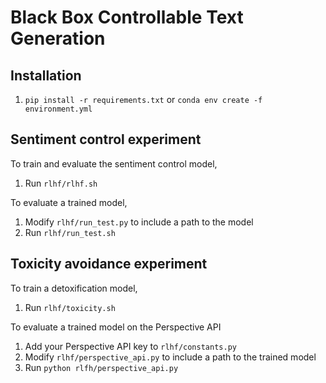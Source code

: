 # Black Box Controllable Text Generation

## Installation
1. `pip install -r requirements.txt` or `conda env create -f environment.yml`

## Sentiment control experiment
To train and evaluate the sentiment control model, 
1. Run `rlhf/rlhf.sh`

To evaluate a trained model,
1. Modify `rlhf/run_test.py` to include a path to the model
2. Run `rlhf/run_test.sh` 

## Toxicity avoidance experiment
To train a detoxification model, 
1. Run `rlhf/toxicity.sh`

To evaluate a trained model on the Perspective API
1. Add your Perspective API key to `rlhf/constants.py`
2. Modify `rlhf/perspective_api.py` to include a path to the trained model
3. Run `python rlfh/perspective_api.py`
